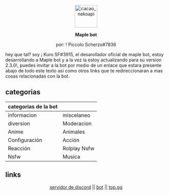 <div align="center">
  <p><a href="https://discord.gg/PKGhvUKaQN"><img src="https://media.discordapp.net/attachments/809089744574611507/855990674046582794/1624150826097.png?width=322&height=461" width="70" alt="cacao_nekoapi" /></a></p>
  <p><b>Maple bot</b></p>
  <p>por: ! Piccolo Scherzo#7836</p>
</div>

hey que tal? soy ¡ Kuro SF#3915, el desarollador oficial de maple bot, estoy desarrollando a Maple bot y a la vez la estoy actualizando para su version 2.3.0!, puedes invitar a la bot por medio de un enlace que estara
presente abajo de todo este texto asi como otros links que te redireccionaran a mas cosas relacionadas con la bot.
## categorias

| categorias de la bot |              |
| -------------------- | ------------ |
| informacion          | miscelaneo   |
| diversion            | Moderacion   |
| Anime                | Animales     |
| Configuración        | Acción       |
| Reacción             | Rolplay Nsfw |
| Nsfw                 | Musica       |

## links

<p align="center"><a href="https://discord.gg/PKGhvUKaQN">servidor de discord</a> ||
<a href="https://discord.com/api/oauth2/authorize?client_id=821452429409124451&permissions=1238334041302&scope=bot%20applications.commands">bot</a> ||
<a href="https://top.gg/bot/821452429409124451">top.gg</a>
</p>
